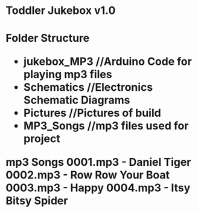 <!DOCTYPE html>
<html>


<h1>Toddler Jukebox v1.0<h1>

Folder Structure
- jukebox_MP3 //Arduino Code for playing mp3 files
- Schematics //Electronics Schematic Diagrams
- Pictures //Pictures of build
- MP3_Songs	//mp3 files used for project




mp3 Songs
0001.mp3 - Daniel Tiger
0002.mp3 - Row Row Your Boat
0003.mp3 - Happy
0004.mp3 - Itsy Bitsy Spider


